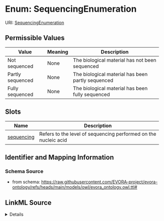 # Enum: SequencingEnumeration



URI: [SequencingEnumeration](SequencingEnumeration.md)

## Permissible Values

| Value | Meaning | Description |
| --- | --- | --- |
| Not sequenced | None | The biological material has not been sequenced |
| Partly sequenced | None | The biological material has been partly sequenced |
| Fully sequenced | None | The biological material has been fully sequenced |




## Slots

| Name | Description |
| ---  | --- |
| [sequencing](sequencing.md) | Refers to the level of sequencing performed on the nucleic acid |






## Identifier and Mapping Information







### Schema Source


* from schema: https://raw.githubusercontent.com/EVORA-project/evora-ontology/refs/heads/main/models/owl/evora_ontology.owl.ttl#






## LinkML Source

<details>
```yaml
name: sequencingEnumeration
from_schema: https://raw.githubusercontent.com/EVORA-project/evora-ontology/refs/heads/main/models/owl/evora_ontology.owl.ttl#
rank: 1000
permissible_values:
  Not sequenced:
    text: Not sequenced
    description: The biological material has not been sequenced
  Partly sequenced:
    text: Partly sequenced
    description: The biological material has been partly sequenced
  Fully sequenced:
    text: Fully sequenced
    description: The biological material has been fully sequenced

```
</details>
